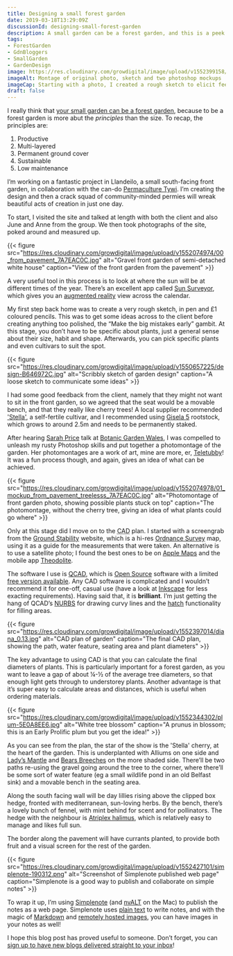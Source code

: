 ```yaml
---
title: Designing a small forest garden
date: 2019-03-18T13:29:09Z
discussionId: designing-small-forest-garden
description: A small garden can be a forest garden, and this is a peek into how I approach a small forest garden design.
tags: 
- ForestGarden
- GdnBloggers
- SmallGarden
- GardenDesign
image: https://res.cloudinary.com/growdigital/image/upload/v1552399158/diana-montage2.jpg
imageAlt: Montage of original photo, sketch and two photoshop mockups
imageCap: Starting with a photo, I created a rough sketch to elicit feedback from the client, before moving on to a couple of scampy montages. CAD is the next stage.
draft: false
---
```


I really think that [your small garden can be a forest garden](https://www.forestgarden.wales/blog/small-forest-garden/), because to be a forest garden is more abut the _principles_ than the size. To recap, the principles are:

1. Productive
2. Multi-layered
3. Permanent ground cover
4. Sustainable
5. Low maintenance

I’m working on a fantastic project in Llandeilo, a small south-facing front garden, in collaboration with the can-do [Permaculture Tywi](http://www.permaculturetywi.uk). I’m creating the design and then a crack squad of community-minded permies will wreak beautiful acts of creation in just one day.

To start, I visited the site and talked at length with both the client and also June and Anne from the group. We then took photographs of the site, poked around and measured up. 

{{< figure src="https://res.cloudinary.com/growdigital/image/upload/v1552074974/00_from_pavement_7A7EAC0C.jpg" alt="Gravel front garden of semi-detached white house" caption="View of the front garden from the pavement" >}}

A very useful tool in this process is to look at where the sun will be at different times of the year. There’s an excellent app called [Sun Surveyor](https://www.sunsurveyor.com), which gives you an [augmented reality](https://en.wikipedia.org/wiki/Augmented_reality) view across the calendar. 

My first step back home was to create a very rough sketch, in pen and £1 coloured pencils. This was to get some ideas across to the client before creating anything too polished, the “Make the big mistakes early” gambit. At this stage, you don’t have to be specific about plants, just a general sense about their size, habit and shape. Afterwards, you can pick specific plants and even cultivars to suit the spot.

{{< figure src="https://res.cloudinary.com/growdigital/image/upload/v1550657225/design-B646972C.jpg" alt="Scribbly sketch of garden design" caption="A loose sketch to communicate some ideas" >}}

I had some good feedback from the client, namely that they might not want to sit in the front garden, so we agreed that the seat would be a movable bench, and that they really like cherry trees! A local supplier recommended ['Stella'](https://www.orangepippin.com/varieties/cherries/stella), a self-fertile cultivar, and I recommended using [Gisela 5](https://www.forestgarden.wales/blog/rootstock-reference/) rootstock, which grows to around 2.5m and needs to be permanently staked.

After hearing [Sarah Price](https://www.sarahpricelandscapes.com) talk at [Botanic Garden Wales](https://botanicgarden.wales/visit/whats-on/inspirational-women-in-horticulture-2/), I was compelled to unleash my rusty Photoshop skills and put together a photomontage of the garden. Her photomontages are a work of art, mine are more, er, [Teletubby](https://en.wikipedia.org/wiki/Teletubbies)! It was a fun process though, and again, gives an idea of what can be achieved.

{{< figure src="https://res.cloudinary.com/growdigital/image/upload/v1552074978/01_mockup_from_pavement_treelesss_7A7EAC0C.jpg" alt="Photomontage of front garden photo, showing possible plants stuck on top" caption="The photomontage, without the cherry tree, giving an idea of what plants could go where" >}}

Only at this stage did I move on to the <abbr title="Computer Aided Design">CAD</abbr> plan. I started with a screengrab from the [Ground Stability](https://groundstability.com/public/web/log-order?execution=e1s5
) website, which is a hi-res [Ordnance Survey](https://en.wikipedia.org/wiki/Ordnance_Survey) map, using it as a guide for the measurements that were taken. An alternative is to use a satellite photo; I found the best ones to be on [Apple Maps](https://en.wikipedia.org/wiki/Apple_Maps) and the mobile app [Theodolite](http://hrtapps.com/theodolite/). 

The software I use is [QCAD](https://www.qcad.org), which is [Open Source](https://en.wikipedia.org/wiki/Open_source) software with a limited [free version available](https://www.qcad.org/en/download). Any CAD software is complicated and I wouldn’t recommend it for one-off, casual use (have a look at [Inkscape](https://inkscape.org) for less exacting requirements). Having said that, it is **brilliant**. I’m just getting the hang of QCAD’s [NURBS](https://en.wikipedia.org/wiki/Non-uniform_rational_B-spline) for drawing curvy lines and the [hatch](https://onelook.com/?w=hatch&ls=a) functionality for filling areas.

{{< figure src="https://res.cloudinary.com/growdigital/image/upload/v1552397014/diana_0.13.jpg" alt="CAD plan of garden" caption="The final CAD plan, showing the path, water feature, seating area and plant diameters" >}}

The key advantage to using CAD is that you can calculate the final diameters of plants. This is particularly important for a forest garden, as you want to leave a gap of about ¼-½ of the average tree diameters, so that enough light gets through to understorey plants. Another advantage is that it’s super easy to calculate areas and distances, which is useful when ordering materials.

{{< figure src="https://res.cloudinary.com/growdigital/image/upload/v1552344302/plum-5E0A8EE6.jpg" alt="White tree blossom" caption="A prunus in blossom; this is an Early Prolific plum but you get the idea!" >}}

As you can see from the plan, the star of the show is the 'Stella' cherry, at the heart of the garden. This is underplanted with Alliums on one side and [Lady’s Mantle](https://pfaf.org/user/Plant.aspx?LatinName=Alchemilla+xanthochlora) and [Bears Breeches](https://pfaf.org/User/Plant.aspx?LatinName=Acanthus+mollis) on the more shaded side. There’ll be two paths re-using the gravel going around the tree to the corner, where there’ll be some sort of water feature (eg a small wildlife pond in an old Belfast sink) and a movable bench in the seating area. 

Along the south facing wall will be day lillies rising above the clipped box hedge, fronted with mediterranean, sun-loving herbs. By the bench, there’s a lovely bunch of fennel, with mint behind for scent and for pollinators. The hedge with the neighbour is [Atriplex halimus](https://pfaf.org/user/plant.aspx?LatinName=Atriplex+halimus), which is relatively easy to manage and likes full sun. 

The border along the pavement will have currants planted, to provide both fruit and a visual screen for the rest of the garden. 

{{< figure src="https://res.cloudinary.com/growdigital/image/upload/v1552427101/simplenote-190312.png" alt="Screenshot of Simplenote published web page" caption="Simplenote is a good way to publish and collaborate on simple notes" >}}

To wrap it up, I’m using [Simplenote](https://simplenote.com) (and [nvALT](https://brettterpstra.com/projects/nvalt/) on the Mac) to publish the notes as a web page. Simplenote uses [plain text](https://en.wikipedia.org/wiki/Plain_text) to write notes, and with the magic of [Markdown](https://daringfireball.net/projects/markdown/) and [remotely hosted images](https://www.forestgarden.wales/blog/store-garden-blog-photos/), you can have images in your notes as well! 

I hope this blog post has proved useful to someone. Don’t forget, you can [sign up to have new blogs delivered straight to your inbox](http://eepurl.com/gguIi5)!

